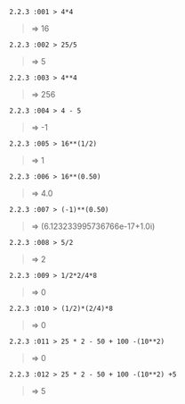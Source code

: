 
`2.2.3 :001 > 4*4`
> => 16
 
`2.2.3 :002 > 25/5`
> => 5
 
`2.2.3 :003 > 4**4`
> => 256
 
`2.2.3 :004 > 4 - 5`
> => -1
 
`2.2.3 :005 > 16**(1/2)`
> => 1
 
`2.2.3 :006 > 16**(0.50)`
> => 4.0
 
`2.2.3 :007 > (-1)**(0.50)`
> => (6.123233995736766e-17+1.0i)
 
`2.2.3 :008 > 5/2`
> => 2
 
`2.2.3 :009 > 1/2*2/4*8`
> => 0
 
`2.2.3 :010 > (1/2)*(2/4)*8`
> => 0
 
`2.2.3 :011 > 25 * 2 - 50 + 100 -(10**2)`
> => 0
 
`2.2.3 :012 > 25 * 2 - 50 + 100 -(10**2) +5`
> => 5
 
 
